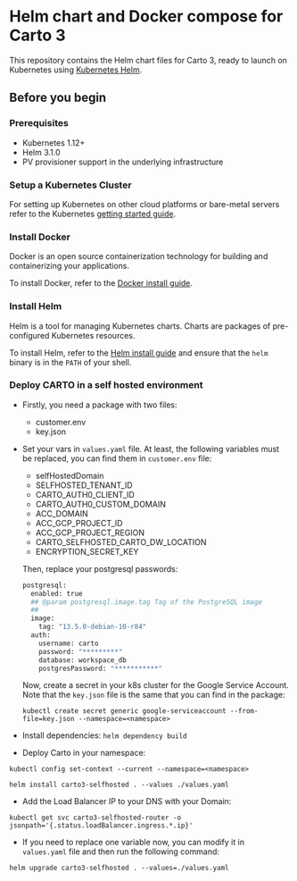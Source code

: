 # Helm chart and Docker compose for Carto 3

This repository contains the Helm chart files for Carto 3, ready to launch on Kubernetes using [Kubernetes Helm](https://github.com/helm/helm).

## Before you begin

### Prerequisites

- Kubernetes 1.12+
- Helm 3.1.0
- PV provisioner support in the underlying infrastructure

### Setup a Kubernetes Cluster

For setting up Kubernetes on other cloud platforms or bare-metal servers refer to the Kubernetes [getting started guide](http://kubernetes.io/docs/getting-started-guides/).

### Install Docker

Docker is an open source containerization technology for building and containerizing your applications.

To install Docker, refer to the [Docker install guide](https://docs.docker.com/engine/install/).

### Install Helm

Helm is a tool for managing Kubernetes charts. Charts are packages of pre-configured Kubernetes resources.

To install Helm, refer to the [Helm install guide](https://github.com/helm/helm#install) and ensure that the `helm` binary is in the `PATH` of your shell.

### Deploy CARTO in a self hosted environment

  + Firstly, you need a package with two files:
    - customer.env
    - key.json

  + Set your vars in `values.yaml` file.
  At least, the following variables must be replaced, you can find them in `customer.env` file:

    - selfHostedDomain
    - SELFHOSTED_TENANT_ID
    - CARTO_AUTH0_CLIENT_ID
    - CARTO_AUTH0_CUSTOM_DOMAIN
    - ACC_DOMAIN
    - ACC_GCP_PROJECT_ID
    - ACC_GCP_PROJECT_REGION
    - CARTO_SELFHOSTED_CARTO_DW_LOCATION
    - ENCRYPTION_SECRET_KEY

    Then, replace your postgresql passwords:

    ```bash
    postgresql:
      enabled: true
      ## @param postgresql.image.tag Tag of the PostgreSQL image
      ##
      image:
        tag: "13.5.0-debian-10-r84"
      auth:
        username: carto
        password: "*********"
        database: workspace_db
        postgresPassword: "***********"
    ```

    Now, create a secret in your k8s cluster for the Google Service Account.
    Note that the `key.json` file is the same that you can find in the package:

    `kubectl create secret generic google-serviceaccount --from-file=key.json --namespace=<namespace>`

  + Install dependencies:
    `helm dependency build`

  + Deploy Carto in your namespace:

  `kubectl config set-context --current --namespace=<namespace>`

  `helm install carto3-selfhosted . --values ./values.yaml`

  + Add the Load Balancer IP to your DNS with your Domain:

  `kubectl get svc carto3-selfhosted-router -o jsonpath='{.status.loadBalancer.ingress.*.ip}'`

  + If you need to replace one variable now, you can modify it in `values.yaml` file and then run the following command:

  `helm upgrade carto3-selfhosted . --values=./values.yaml`